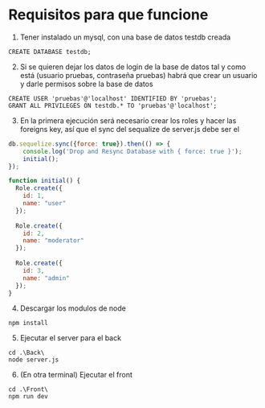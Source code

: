 # Requisitos para que funcione
1. Tener instalado un mysql, con una base de datos testdb creada
```BBDD
CREATE DATABASE testdb;
```
2. Si se quieren dejar los datos de login de la base de datos tal y como está (usuario pruebas, contraseña pruebas) habrá que crear un usuario y darle permisos sobre la base de datos
```usuario
CREATE USER 'pruebas'@'localhost' IDENTIFIED BY 'pruebas';
GRANT ALL PRIVILEGES ON testdb.* TO 'pruebas'@'localhost';
```
3. En la primera ejecución será necesario crear los roles y hacer las foreigns key, así que el sync del sequalize de server.js debe ser el 
```server.js
db.sequelize.sync({force: true}).then(() => {
    console.log('Drop and Resync Database with { force: true }');
    initial();
});

function initial() {
  Role.create({
    id: 1,
    name: "user"
  });
 
  Role.create({
    id: 2,
    name: "moderator"
  });
 
  Role.create({
    id: 3,
    name: "admin"
  });
}
```

4. Descargar los modulos de node
```node
npm install
```

5. Ejecutar el server para el back
```
cd .\Back\
node server.js
```

6. (En otra terminal) Ejecutar el front
```
cd .\Front\
npm run dev
```

